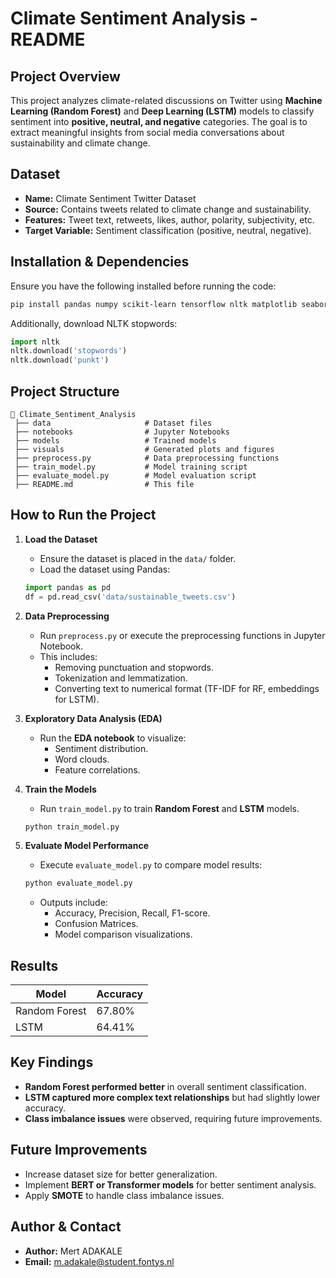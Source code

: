 # **Climate Sentiment Analysis - README**

## **Project Overview**
This project analyzes climate-related discussions on Twitter using **Machine Learning (Random Forest)** and **Deep Learning (LSTM)** models to classify sentiment into **positive, neutral, and negative** categories. The goal is to extract meaningful insights from social media conversations about sustainability and climate change.

## **Dataset**
- **Name:** Climate Sentiment Twitter Dataset
- **Source:** Contains tweets related to climate change and sustainability.
- **Features:** Tweet text, retweets, likes, author, polarity, subjectivity, etc.
- **Target Variable:** Sentiment classification (positive, neutral, negative).

## **Installation & Dependencies**
Ensure you have the following installed before running the code:
```bash
pip install pandas numpy scikit-learn tensorflow nltk matplotlib seaborn wordcloud
```
Additionally, download NLTK stopwords:
```python
import nltk
nltk.download('stopwords')
nltk.download('punkt')
```

## **Project Structure**
```
📂 Climate_Sentiment_Analysis
 ├── data                     # Dataset files
 ├── notebooks                # Jupyter Notebooks
 ├── models                   # Trained models
 ├── visuals                  # Generated plots and figures
 ├── preprocess.py            # Data preprocessing functions
 ├── train_model.py           # Model training script
 ├── evaluate_model.py        # Model evaluation script
 ├── README.md                # This file
```

## **How to Run the Project**
1. **Load the Dataset**
   - Ensure the dataset is placed in the `data/` folder.
   - Load the dataset using Pandas:
   ```python
   import pandas as pd
   df = pd.read_csv('data/sustainable_tweets.csv')
   ```

2. **Data Preprocessing**
   - Run `preprocess.py` or execute the preprocessing functions in Jupyter Notebook.
   - This includes:
     - Removing punctuation and stopwords.
     - Tokenization and lemmatization.
     - Converting text to numerical format (TF-IDF for RF, embeddings for LSTM).

3. **Exploratory Data Analysis (EDA)**
   - Run the **EDA notebook** to visualize:
     - Sentiment distribution.
     - Word clouds.
     - Feature correlations.

4. **Train the Models**
   - Run `train_model.py` to train **Random Forest** and **LSTM** models.
   ```python
   python train_model.py
   ```

5. **Evaluate Model Performance**
   - Execute `evaluate_model.py` to compare model results:
   ```python
   python evaluate_model.py
   ```
   - Outputs include:
     - Accuracy, Precision, Recall, F1-score.
     - Confusion Matrices.
     - Model comparison visualizations.

## **Results**
| **Model** | **Accuracy** |
|-----------|-------------|
| Random Forest | 67.80% |
| LSTM | 64.41% |

## **Key Findings**
- **Random Forest performed better** in overall sentiment classification.
- **LSTM captured more complex text relationships** but had slightly lower accuracy.
- **Class imbalance issues** were observed, requiring future improvements.

## **Future Improvements**
- Increase dataset size for better generalization.
- Implement **BERT or Transformer models** for better sentiment analysis.
- Apply **SMOTE** to handle class imbalance issues.

## **Author & Contact**
- **Author:** Mert ADAKALE
- **Email:** m.adakale@student.fontys.nl




